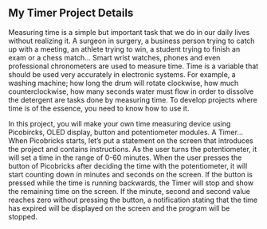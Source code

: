 ## My Timer Project Details
Measuring time is a simple but important task that we do in our daily lives without realizing it. A surgeon in surgery, a business person trying to catch up with a meeting, an athlete trying to win, a student trying to finish an exam or a chess match… Smart wrist watches, phones and even professional chronometers are used to measure time. Time is a variable that should be used very accurately in electronic systems. For example, a washing machine; how long the drum will rotate clockwise, how much counterclockwise, how many seconds water must flow in order to dissolve the detergent are tasks done by measuring time. To develop projects where time is of the essence, you need to know how to use it. 

In this project, you will make your own time measuring device using Picobircks, OLED display, button and potentiometer modules. A Timer… When Picobricks starts, let’s put a statement on the screen that introduces the project and contains instructions. As the user turns the potentiometer, it will set a time in the range of 0-60 minutes. When the user presses the button of Picobricks after deciding the time with the potentiometer, it will start counting down in minutes and seconds on the screen. If the button is pressed while the time is running backwards, the Timer will stop and show the remaining time on the screen. If the minute, second and second value reaches zero without pressing the button, a notification stating that the time has expired will be displayed on the screen and the program will be stopped.
